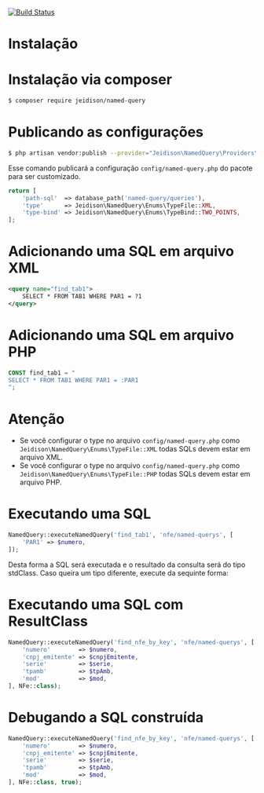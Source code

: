 [![Build Status](https://travis-ci.org/jeidison/named-query.svg?branch=master)](https://travis-ci.org/jeidison/named-query)

# Instalação

# Instalação via composer

```bash
$ composer require jeidison/named-query
```

# Publicando as configurações

```bash
$ php artisan vendor:publish --provider="Jeidison\NamedQuery\Providers\NamedQueryServiceProvider"
```
Esse comando publicará a configuração ``` config/named-query.php ``` do pacote para ser customizado.

```php
return [
    'path-sql'  => database_path('named-query/queries'),
    'type'      => Jeidison\NamedQuery\Enums\TypeFile::XML,
    'type-bind' => Jeidison\NamedQuery\Enums\TypeBind::TWO_POINTS,
];
```

# Adicionando uma SQL em arquivo XML

```xml
<query name="find_tab1">
    SELECT * FROM TAB1 WHERE PAR1 = ?1
</query>
```
# Adicionando uma SQL em arquivo PHP

```php
CONST find_tab1 = "
SELECT * FROM TAB1 WHERE PAR1 = :PAR1
";
```

# Atenção
* Se você configurar o type no arquivo  ``` config/named-query.php ``` como ```Jeidison\NamedQuery\Enums\TypeFile::XML``` todas SQLs devem estar em arquivo XML. 
* Se você configurar o type no arquivo  ``` config/named-query.php ``` como ```Jeidison\NamedQuery\Enums\TypeFile::PHP``` todas SQLs devem estar em arquivo PHP.

# Executando uma SQL

```php
NamedQuery::executeNamedQuery('find_tab1', 'nfe/named-querys', [
    'PAR1' => $numero,
]);
```

Desta forma a SQL será executada e o resultado da consulta será do tipo stdClass. Caso queira um tipo diferente, execute da sequinte forma:


# Executando uma SQL com ResultClass

```php
NamedQuery::executeNamedQuery('find_nfe_by_key', 'nfe/named-querys', [
    'numero'        => $numero,
    'cnpj_emitente' => $cnpjEmitente,
    'serie'         => $serie,
    'tpamb'         => $tpAmb,
    'mod'           => $mod,
], NFe::class);
```

# Debugando a SQL construída 

```php
NamedQuery::executeNamedQuery('find_nfe_by_key', 'nfe/named-querys', [
    'numero'        => $numero,
    'cnpj_emitente' => $cnpjEmitente,
    'serie'         => $serie,
    'tpamb'         => $tpAmb,
    'mod'           => $mod,
], NFe::class, true);
```
